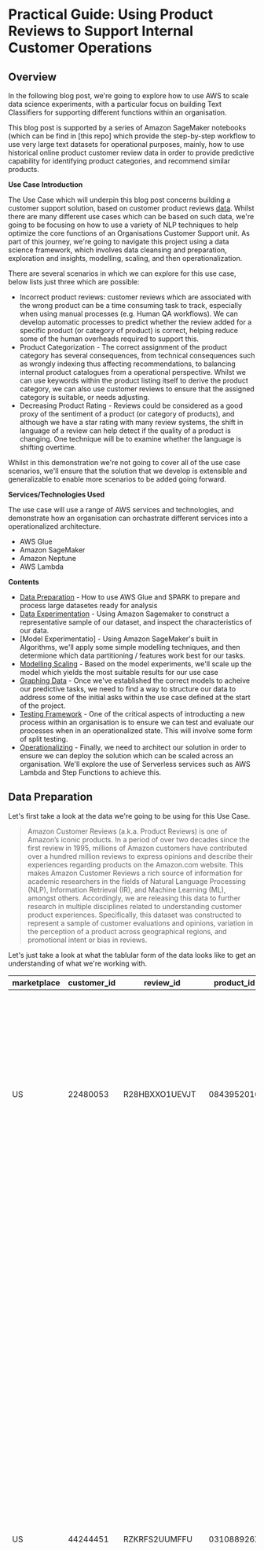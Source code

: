 # Practical Guide: Using Product Reviews to Support Internal Customer Operations


## Overview

In the following blog post, we're going to explore how to use AWS to scale data science experiments, with a particular focus on building Text Classifiers for supporting different functions within an organisation.

This blog post is supported by a series of Amazon SageMaker notebooks (which can be find in [this repo] which provide the step-by-step workflow to use very large text datasets for operational purposes, mainly, how to use historical online product customer review data in order to provide predictive capability for identifying product categories, and recommend similar products.

**Use Case Introduction**

The Use Case which will underpin this blog post concerns building a customer support solution, based on customer product reviews [data](https://registry.opendata.aws/amazon-reviews/). Whilst there are many different use cases which can be based on such data, we're going to be focusing on how to use a variety of NLP techniques to help optimize the core functions of an Organisations Customer Support unit. As part of this journey, we're going to navigate this project using a data science framework, which involves data cleansing and preparation, exploration and insights, modelling, scaling, and then operationalization. 

There are several scenarios in which we can explore for this use case, below lists just three which are possible:

 - Incorrect product reviews: customer reviews which are associated with the wrong product can be a time consuming task to track, especially when using manual processes (e.g. Human QA workflows). We can develop automatic processes to predict whether the review added for a specific product (or category of product) is correct, helping reduce some of the human overheads required to support this.
 - Product Categorization - The correct assignment of the product category has several consequences, from technical consequences such as wrongly indexing thus affecting recommendations, to balancing internal product catalogues from a operational perspective. Whilst we can use keywords within the product listing itself to derive the product category, we can also use customer reviews to ensure that the assigned category is suitable, or needs adjusting.
 - Decreasing Product Rating - Reviews could be considered as a good proxy of the sentiment of a product (or category of products), and although we have a star rating with many review systems, the shift in language of a review can help detect if the quality of a product is changing. One technique will be to examine whether the language is shifting overtime.
 
Whilst in this demonstration we're not going to cover all of the use case scenarios, we'll ensure that the solution that we develop is extensible and generalizable to enable more scenarios to be added going forward. 

**Services/Technologies Used**

The use case will use a range of AWS services and technologies, and demonstrate how an organisation can orchastrate different services into a operationalized architecture.


- AWS Glue
- Amazon SageMaker
- Amazon Neptune
- AWS Lambda


**Contents**

- [Data Preparation]() - How to use AWS Glue and SPARK to prepare and process large datasetes ready for analysis
- [Data Experimentation]() - Using Amazon Sagemaker to construct a representative sample of our dataset, and inspect the characteristics of our data. 
- [Model Experimentatio] - Using Amazon SageMaker's built in Algorithms, we'll apply some simple modelling techniques, and then determione which data partitioning / features work best for our tasks.
- [Modelling Scaling]() - Based on the model experiments, we'll scale up the model which yields the most suitable results for our use case
- [Graphing Data]() - Once we've established the correct models to acheive our predictive tasks, we need to find a way to structure our data to address some of the initial asks within the use case defined at the start of the project.
- [Testing Framework]() - One of the critical aspects of introducting a new process within an organisation is to ensure we can test and evaluate our processes when in an operationalized state. This will involve some form of split testing. 
- [Operationalizing]() - Finally, we need to architect our solution in order to ensure we can deploy the solution which can be scaled across an organisation. We'll explore the use of Serverless services such as AWS Lambda and Step Functions to achieve this.



## Data Preparation

Let's first take a look at the data we're going to be using for this Use Case.


> Amazon Customer Reviews (a.k.a. Product Reviews) is one of Amazon’s iconic products. In a period of over two decades since the first review in 1995, millions of Amazon customers have contributed over a hundred million reviews to express opinions and describe their experiences regarding products on the Amazon.com website. This makes Amazon Customer Reviews a rich source of information for academic researchers in the fields of Natural Language Processing (NLP), Information Retrieval (IR), and Machine Learning (ML), amongst others. Accordingly, we are releasing this data to further research in multiple disciplines related to understanding customer product experiences. Specifically, this dataset was constructed to represent a sample of customer evaluations and opinions, variation in the perception of a product across geographical regions, and promotional intent or bias in reviews.

Let's just take a look at what the tablular form of the data looks like to get an understanding of what we're working with.


|marketplace|customer_id|review_id     |product_id|product_parent|product_title                                                                        |product_category|star_rating|helpful_votes|total_votes|vine|verified_purchase|review_headline             |review_body                                                                                                                                                                                                                                                                                                                                                                                                                                                                                                                                                                                                                                                                                                                                                                                                                                                                        |review_date|
|-----------|-----------|--------------|----------|--------------|-------------------------------------------------------------------------------------|----------------|-----------|-------------|-----------|----|-----------------|----------------------------|-----------------------------------------------------------------------------------------------------------------------------------------------------------------------------------------------------------------------------------------------------------------------------------------------------------------------------------------------------------------------------------------------------------------------------------------------------------------------------------------------------------------------------------------------------------------------------------------------------------------------------------------------------------------------------------------------------------------------------------------------------------------------------------------------------------------------------------------------------------------------------------|-----------|
|US         |22480053   |R28HBXXO1UEVJT|0843952016|34858117      |The Rising                                                                           |Books           |5          |0.0          |0.0        |N   |N                |Great Twist on Zombie Mythos|I've known about this one for a long time, but just finally got around to reading it for the first time.  I enjoyed it a lot!  What I liked the most was how it took a tired premise and breathed new life into it by creating an entirely new twist on the zombie mythos.  A definite must read!                                                                                                                                                                                                                                                                                                                                                                                                                                                                                                                                                                                  |2012-05-03 |
|US         |44244451   |RZKRFS2UUMFFU |031088926X|676347131     |Sticky Faith Teen Curriculum with DVD: 10 Lessons to Nurture Faith Beyond High School|Books           |5          |15.0         |15.0       |N   |Y                |Helpful and Practical       |The student curriculum was better than I expected. The lessons were easy to understand and easy to teach. Each lesson has a list up front explaining everything you need for the session. This alone is very helpful.<br /><br />As for the lessons, the students in my Sunday School class (11th and 12th graders) are being challenged by new ideas and thoughts. This has led them to really look at their faith and figure out what they truly believe. This alone is essential to them establishing a personal faith and not cling to the faith of their parents.<br /><br />This curriculum is essential to any youth group. They are topics that should be discussed with every senior before they leave high school.<br /><br />How could you pass up on such a formational curriculum for such a great price?<br /><br />- Zach Carpenter<br />Roseburg Church On The Rise|2012-05-03 |
|US         |20357422   |R2WAU9MD9K6JQA|0615268102|763837025     |Black Passenger Yellow Cabs: Of Exile And Excess In Japan                            |Books           |3          |6.0          |8.0        |N   |N                |Paul                        |I found \\"Black Passenger / Yellow Cabs\\" to be a very readable book.  It was fun going hearing about Mr. Bryan's sexual escapades -- at first.  It was refreshing to have someone who could frequently be very perceptive speak honestly not only about his life, but the sexual escapades and shenanigans he was engaging in.  And to link that behavior with the horrific conditions of his early youth in a ghetto in Jamaica, and more loosely, with the Jamaican cultural socialization which influenced him.  These elements humanized and explained some of his less than noble behavior.<br /><br />However, what becomes extremely obvious as the book goes on (and on and on it does go)is that, even in Mr. Bryan's own words, he suffers from 'dissocial personality disorder,' or some such thing.  Perilously close, it seems to me, to sociopathic behavior.  Even the title, in retrospect, speaks to the sociopaths view of humanity.  Mr. Bryan is a 'passenger', i.e. a person, the woman are 'cabs' -- non-humans.<br /><br />The irony, of course, for anyone who's read the novel is that Mr. Bryan frequently speaks of how the Japanese culture traumatizes and demeans women.  However, he is a flagrant abuser of women -- though he frequently presents himself as the opposite, as one who has nutured these poor women back to health!<br /><br />He has impregnated more than 10 women while in Japan -- and in most case paid or helped to pay for the abortions.  More than 10 women!  All because he enjoys the feel of sex without a condom.  And because he knows that most of the women won't insist that he wear one due to their timidity!  So, in effect, he'd have woman after woman go through the greater trauma of an abortion; and have fetus be terminated (some would even say murdered); and he would even have to pay (in some cases only half) for his temporary pleasure!  This, more than ten times!<br /><br />And let us not forget how he then has his cake and eats it too as he makes out how horrible it is of the Japanese to run an abortion industry, instead of having oral contraceptives more readily available.<br /><br />He also even refers to the women in his writings as cars.  He prefers, he tells the reader, his \\"bentley\\" (Shoko) but the 'ferrari' (Azusa) is sexier and her parents are so accepting of him!<br /><br />The language he uses time and again, in conjunction with the repeated behaviors, indicates that closeness he shares with the sociopath: people are things to be used, manipulated.  People are not people: they are not truly human with feelings and the right to be treated as 'ends in themselves' -- but rather they are trappings, are thigns, to be used and manipulated by the sociopath.<br /><br />Mr. Bryan frequently talks about how he doesn't really love -- indeed, it seems that he doesn't even like very much -- Azusa.  But she's so good looking that he wants to have children with her; while, of course, marrying Shoko (or perhaps converting to Islam -- though he's an atheist -- in the hopes of being able to legally marry both of them).<br /><br />This goes on and on.<br /><br />Again, at first, much of this seemed fun, interesting, a man with hardbreaks coming into his own.  However, this behavior is -- and has been -- going on for years, even into his forites.<br /><br />Yes, there's the 'addiction,' however, I got the distinct impression that Mr. Bryan was being more honest than perhaps he meant to be when he on repeated occasions told the reader about his personality disorder.  He truly has one, it seems.  He may not be a sociopath, but in many respects his 'disorder' is such that other people are things.  For me, to get behind the eyes, so to speak, of a person like that is a frightening experience.  But, pun intended, an 'eye-opener'!<br /><br />It's also curious that Mr. Bryan has, it seems, only female friends.  In part, he would have the reader believe it is because of his greater sensitivity to females and their plight.  He sometimes refers to himself as a 'lesbian in a male's body.'  His sensitivity is hogwash!  Woman form the perfect dovetail for the likes of him:  one, he likes 'tail' and two, he knows that he can manipulate them far more easily than he can men.  These two features make them delectable to him.<br /><br />A minor note.  Much of the book is fairly well written with this curious feature:  there are numerous rather 'lofty' words sprinkled throughout the text.  For example he writes of one woman \\"she tried corybanticly to cloak herself with anything in sight\\" (Yukari; p331).  Now, I have a master's degree in English, but I don't know what the freak \\"corybanticly\\" means.  The point is that too frequently this text is larded with extremely high falutin words, amid, of course, the booty calls, and his petrified rod, etc.<br /><br />Most curious!<br /><br />Anyway, this is in many ways an interesting read: some of the incidents are enjoyable to read; much of the writing is actually pretty good; there are some sharp insights into Japanese culture ( I lived in Japan for a year so I had some access to what he's referring to); there's great awareness generally of culture and its influence (Jamaican, American, Japanese).  There's the fascinating other perspective -- both replusive and fascinating -- of the view from the 'personality disorder'.<br /><br />Anyway, I give this book 3 stars.<br /><br />I hope this review helped.<br /><br />Aloha,<br />paul|2012-05-03 |



### Dataset Details



## Data Experimentation


to-Do

## Model Experimentation


to-Do


## Scaling Models

to-Do


## Operationalization


to-Do



